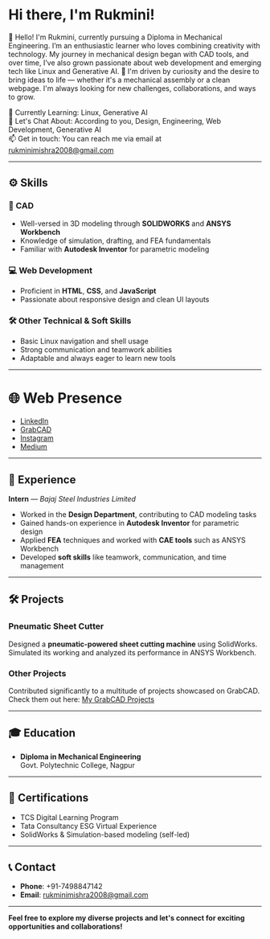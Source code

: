 # Hi there, I'm Rukmini!

👋 Hello! I'm Rukmini, currently pursuing a Diploma in Mechanical Engineering. I’m an enthusiastic learner who loves combining creativity with technology. My journey in mechanical design began with CAD tools, and over time, I’ve also grown passionate about web development and emerging tech like Linux and Generative AI.
🚀 I'm driven by curiosity and the desire to bring ideas to life — whether it's a mechanical assembly or a clean webpage. I'm always looking for new challenges, collaborations, and ways to grow.

🌱 Currently Learning: Linux, Generative AI  
💬 Let's Chat About: According to you, Design, Engineering, Web Development, Generative AI  
📫 Get in touch: You can reach me via email at rukminimishra2008@gmail.com  

---

## ⚙️ Skills

### 🔧 CAD
- Well-versed in 3D modeling through **SOLIDWORKS** and **ANSYS Workbench**
- Knowledge of simulation, drafting, and FEA fundamentals
- Familiar with **Autodesk Inventor** for parametric modeling

### 💻 Web Development
- Proficient in **HTML**, **CSS**, and **JavaScript**
- Passionate about responsive design and clean UI layouts

### 🛠️ Other Technical & Soft Skills
- Basic Linux navigation and shell usage
- Strong communication and teamwork abilities
- Adaptable and always eager to learn new tools

---

# 🌐 Web Presence

- [LinkedIn](https://www.linkedin.com/in/rukmini2008)  
- [GrabCAD](https://grabcad.com/rukmini.mishra-1)  
- [Instagram](https://www.instagram.com/rukminimishra90)  
- [Medium](https://medium.com/@rukminimishra2008)
---

## 💼 Experience

**Intern** — *Bajaj Steel Industries Limited*  
- Worked in the **Design Department**, contributing to CAD modeling tasks  
- Gained hands-on experience in **Autodesk Inventor** for parametric design  
- Applied **FEA** techniques and worked with **CAE tools** such as ANSYS Workbench  
- Developed **soft skills** like teamwork, communication, and time management  

---

## 🛠️ Projects

### Pneumatic Sheet Cutter  
Designed a **pneumatic-powered sheet cutting machine** using SolidWorks. Simulated its working and analyzed its performance in ANSYS Workbench.

### Other Projects  
Contributed significantly to a multitude of projects showcased on GrabCAD.  
Check them out here: [My GrabCAD Projects](https://grabcad.com/rukmini.mishra-1)

---

## 🎓 Education

- **Diploma in Mechanical Engineering**  
Govt. Polytechnic College, Nagpur

---

## 📜 Certifications

- TCS Digital Learning Program  
- Tata Consultancy ESG Virtual Experience  
- SolidWorks & Simulation-based modeling (self-led)

---

## 📞 Contact

- **Phone**: +91-7498847142
- **Email**: rukminimishra2008@gmail.com

---

**Feel free to explore my diverse projects and let's connect for exciting opportunities and collaborations!**
